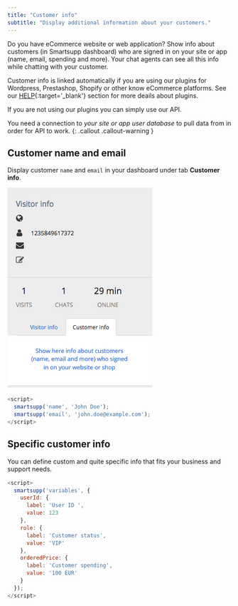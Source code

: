 ```yaml
---
title: "Customer info"
subtitle: "Display additional information about your customers."
---
```


Do you have eCommerce website or web application? Show info about customers (in Smartsupp dashboard) who are signed in on your site or app (name, email, spending and more). Your chat agents can see all this info while chatting with your customer.

Customer info is linked automatically if you are using our plugins for Wordpress, Prestashop, Shopify or other know eCommerce platforms. See our [HELP](https://www.smartsupp.com/help/){:target='\_blank'} section for more deails about plugins.

If you are not using our plugins you can simply use our API.

You need a connection to _your site or app user database_ to pull data from in order for API to work.
{: .callout .callout-warning }

## Customer name and email

Display customer `name` and `email` in your dashboard under tab **Customer info**.

![customer info](/assets/img/docs/customer-info/customer-name-and-email.png)

```js
<script>
  smartsupp('name', 'John Doe');
  smartsupp('email', 'john.doe@example.com');
</script>
```

## Specific customer info

You can define custom and quite specific info that fits your business and support needs.

```js
<script>
  smartsupp('variables', {
    userId: {
      label: 'User ID ',
      value: 123
    },
    role: {
      label: 'Customer status',
      value: 'VIP'
    },
    orderedPrice: {
      label: 'Customer spending',
      value: '100 EUR'
    }
  });
</script>
```